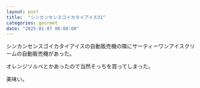 ```yaml
---
layout: post
title:  "シンカンセンスゴイカタイアイス31"
categories: gourmet
date: "2025-01-07 00:00:00"
---
```


シンカンセンスゴイカタイアイスの自動販売機の隣にサーティーワンアイスクリームの自動販売機があった。

オレンジソルベとかあったので当然そっちを買ってしまった。

美味い。
